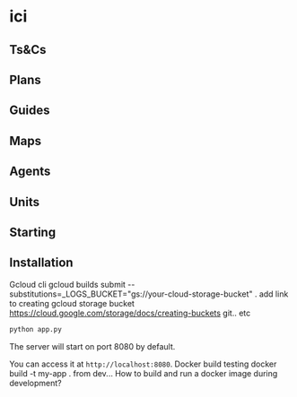# ici
## Ts&Cs
## Plans
## Guides
## Maps
## Agents
## Units
## Starting
## Installation
Gcloud cli
gcloud builds submit --substitutions=_LOGS_BUCKET="gs://your-cloud-storage-bucket" .
add link to creating gcloud storage bucket
https://cloud.google.com/storage/docs/creating-buckets
git.. etc
```bash
python app.py
```

The server will start on port 8080 by default. 

You can access it at `http://localhost:8080`.
Docker build testing
docker build -t my-app . from dev... How to build and run a docker image during development?
